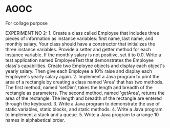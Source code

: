 # AOOC
For collage purpose


EXPERIMENT NO 2:
    1. Create a class called Employee that includes three pieces of information as instance
        variables: first name, last name, and monthly salary. Your class should have a constructor
        that initializes the three instance variables. Provide a setter and getter method for each
        instance variable. If the monthly salary is not positive, set it to 0.0. Write a test application
        named EmployeeTest that demonstrates the Employee class's capabilities. Create two
        Employee objects and display each object's yearly salary. Then give each Employee a 10%
        raise and display each Employee's yearly salary again.
    2. Implement a Java program to print the area of a rectangle by creating a class named
        'Area' that has two methods. The first method, named 'setDim', takes the length and breadth
        of the rectangle as parameters. The second method, named 'getArea', returns the area of the
        rectangle. The length and breadth of the rectangle are entered through the keyboard.
    3. Write a Java program to demonstrate the use of static variables, static blocks, and static
        methods.
    4. Write a Java program to implement a stack and a queue.
    5. Write a Java program to arrange 10 names in alphabetical order.
